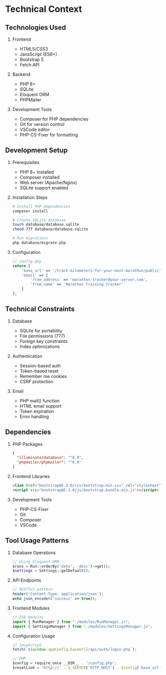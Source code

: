 # Technical Context

## Technologies Used

1. Frontend

   - HTML5/CSS3
   - JavaScript (ES6+)
   - Bootstrap 5
   - Fetch API

2. Backend

   - PHP 8+
   - SQLite
   - Eloquent ORM
   - PHPMailer

3. Development Tools
   - Composer for PHP dependencies
   - Git for version control
   - VSCode editor
   - PHP-CS-Fixer for formatting

## Development Setup

1. Prerequisites

   - PHP 8+ installed
   - Composer installed
   - Web server (Apache/Nginx)
   - SQLite support enabled

2. Installation Steps

   ```bash
   # Install PHP dependencies
   composer install

   # Create SQLite database
   touch database/database.sqlite
   chmod 777 database/database.sqlite

   # Run migrations
   php database/migrate.php
   ```

3. Configuration
   ```php
   // config.php
   return [
       'base_url' => '/track-kilometers-for-your-next-marathon/public',
       'email' => [
           'from_address' => 'marathon-tracker@your-server.com',
           'from_name' => 'Marathon Training Tracker'
       ]
   ];
   ```

## Technical Constraints

1. Database

   - SQLite for portability
   - File permissions (777)
   - Foreign key constraints
   - Index optimizations

2. Authentication

   - Session-based auth
   - Token-based reset
   - Remember me cookies
   - CSRF protection

3. Email
   - PHP mail() function
   - HTML email support
   - Token expiration
   - Error handling

## Dependencies

1. PHP Packages

   ```json
   {
     "illuminate/database": "^8.0",
     "phpmailer/phpmailer": "^6.0"
   }
   ```

2. Frontend Libraries

   ```html
   <link href="bootstrap@5.3.0/css/bootstrap.min.css" rel="stylesheet" />
   <script src="bootstrap@5.3.0/js/bootstrap.bundle.min.js"></script>
   ```

3. Development Tools
   - PHP-CS-Fixer
   - Git
   - Composer
   - VSCode

## Tool Usage Patterns

1. Database Operations

   ```php
   // Using Eloquent ORM
   $runs = Run::orderBy('date', 'desc')->get();
   $settings = Settings::getDefault();
   ```

2. API Endpoints

   ```php
   // RESTful pattern
   header('Content-Type: application/json');
   echo json_encode(['success' => true]);
   ```

3. Frontend Modules

   ```javascript
   // ES6 modules
   import { RunManager } from "./modules/RunManager.js";
   import { SettingsManager } from "./modules/SettingsManager.js";
   ```

4. Configuration Usage

   ```javascript
   // JavaScript
   fetch(`${window.appConfig.baseUrl}/api/auth/login.php`);

   // PHP
   $config = require_once __DIR__ . '/config.php';
   $resetLink = 'http://' . $_SERVER['HTTP_HOST'] . $config['base_url'];
   ```
